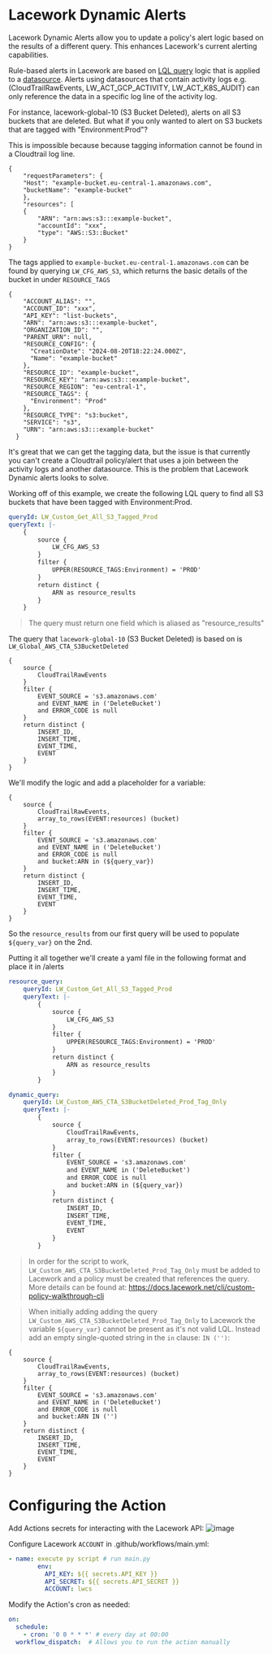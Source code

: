 # Lacework Dynamic Alerts

Lacework Dynamic Alerts allow you to update a policy's alert logic based on the results of a different query. This enhances Lacework's current alerting capabilities.

Rule-based alerts in Lacework are based on [LQL query](https://docs.lacework.net/lql/restricted/lql-overview)
logic that is applied to a [datasource](https://docs.lacework.net/lql/restricted/lql-overview). Alerts using datasources that contain activity logs e.g. (CloudTrailRawEvents, LW_ACT_GCP_ACTIVITY, LW_ACT_K8S_AUDIT) can only
reference the data in a specific log line of the activity log.

For instance, lacework-global-10 (S3 Bucket Deleted), alerts on all S3 buckets that are deleted. But what if you only wanted to alert on S3 buckets that are tagged with "Environment:Prod"?

This is impossible because because tagging information cannot be found in a Cloudtrail log line. 

```code
{
    "requestParameters": {
    "Host": "example-bucket.eu-central-1.amazonaws.com",
    "bucketName": "example-bucket"
    },
    "resources": [
    {
        "ARN": "arn:aws:s3:::example-bucket",
        "accountId": "xxx",
        "type": "AWS::S3::Bucket"
    }
}
```

The tags applied to ```example-bucket.eu-central-1.amazonaws.com``` can be found by querying ```LW_CFG_AWS_S3```, which returns the basic details of the bucket in under ```RESOURCE_TAGS```

```code
{
    "ACCOUNT_ALIAS": "",
    "ACCOUNT_ID": "xxx",
    "API_KEY": "list-buckets",
    "ARN": "arn:aws:s3:::example-bucket",
    "ORGANIZATION_ID": "",
    "PARENT_URN": null,
    "RESOURCE_CONFIG": {
      "CreationDate": "2024-08-20T18:22:24.000Z",
      "Name": "example-bucket"
    },
    "RESOURCE_ID": "example-bucket",
    "RESOURCE_KEY": "arn:aws:s3:::example-bucket",
    "RESOURCE_REGION": "eu-central-1",
    "RESOURCE_TAGS": {
      "Environment": "Prod"
    },
    "RESOURCE_TYPE": "s3:bucket",
    "SERVICE": "s3",
    "URN": "arn:aws:s3:::example-bucket"
  }
```

It's great that we can get the tagging data, but the issue is that currently you can't create a Cloudtrail policy/alert that uses a join between the activity logs and another datasource. This is the problem that Lacework Dynamic alerts looks to solve.

Working off of this example, we create the following LQL query to find all S3 buckets that have been tagged with Environment:Prod.

```yaml
queryId: LW_Custom_Get_All_S3_Tagged_Prod
queryText: |-
    {
        source {
            LW_CFG_AWS_S3
        }
        filter {
            UPPER(RESOURCE_TAGS:Environment) = 'PROD'
        }
        return distinct {
            ARN as resource_results 
        }
    }
```

> The query must return one field which is aliased as "resource_results"

The query that ```lacework-global-10``` (S3 Bucket Deleted) is based on is ```LW_Global_AWS_CTA_S3BucketDeleted```

```code
{
    source {
        CloudTrailRawEvents
    }
    filter {
        EVENT_SOURCE = 's3.amazonaws.com'
        and EVENT_NAME in ('DeleteBucket')
        and ERROR_CODE is null
    }
    return distinct {
        INSERT_ID,
        INSERT_TIME,
        EVENT_TIME,
        EVENT
    }
}
```

We'll modify the logic and add a placeholder for a variable:

```code
{
    source {
        CloudTrailRawEvents,
        array_to_rows(EVENT:resources) (bucket)
    }
    filter {
        EVENT_SOURCE = 's3.amazonaws.com'
        and EVENT_NAME in ('DeleteBucket')
        and ERROR_CODE is null
        and bucket:ARN in (${query_var})
    }
    return distinct {
        INSERT_ID,
        INSERT_TIME,
        EVENT_TIME,
        EVENT
    }
}
```

So the ```resource_results``` from our first query will be used to populate ```${query_var}``` on the 2nd.

Putting it all together we'll create a yaml file in the following format and place it in /alerts

```yaml
resource_query:
    queryId: LW_Custom_Get_All_S3_Tagged_Prod
    queryText: |-
        {
            source {
                LW_CFG_AWS_S3
            }
            filter {
                UPPER(RESOURCE_TAGS:Environment) = 'PROD'
            }
            return distinct {
                ARN as resource_results 
            }
        }

dynamic_query:
    queryId: LW_Custom_AWS_CTA_S3BucketDeleted_Prod_Tag_Only
    queryText: |-
        {
            source {
                CloudTrailRawEvents,
                array_to_rows(EVENT:resources) (bucket)
            }
            filter {
                EVENT_SOURCE = 's3.amazonaws.com'
                and EVENT_NAME in ('DeleteBucket')
                and ERROR_CODE is null
                and bucket:ARN in (${query_var})
            }
            return distinct {
                INSERT_ID,
                INSERT_TIME,
                EVENT_TIME,
                EVENT
            }
        }
```

> In order for the script to work, ```LW_Custom_AWS_CTA_S3BucketDeleted_Prod_Tag_Only``` must be added to Lacework and a policy must be created that references the query. More details can be found at: https://docs.lacework.net/cli/custom-policy-walkthrough-cli

> When initially adding adding the query ```LW_Custom_AWS_CTA_S3BucketDeleted_Prod_Tag_Only``` to Lacework the variable ```${query_var}``` cannot be present as it's not valid LQL. Instead add an empty single-quoted string in the ```in``` clause: ```IN ('')```:

```code
{
    source {
        CloudTrailRawEvents,
        array_to_rows(EVENT:resources) (bucket)
    }
    filter {
        EVENT_SOURCE = 's3.amazonaws.com'
        and EVENT_NAME in ('DeleteBucket')
        and ERROR_CODE is null
        and bucket:ARN IN ('') 
    }
    return distinct {
        INSERT_ID,
        INSERT_TIME,
        EVENT_TIME,
        EVENT
    }
}
```

# Configuring the Action
Add Actions secrets for interacting with the Lacework API:
![image](https://github.com/user-attachments/assets/82008809-02aa-4527-92ba-18e3ed6ef56f)

Configure Lacework ```ACCOUNT``` in .github/workflows/main.yml:

```yaml
- name: execute py script # run main.py
        env:
          API_KEY: ${{ secrets.API_KEY }}
          API_SECRET: ${{ secrets.API_SECRET }}
          ACCOUNT: lwcs
```

Modify the Action's cron as needed:

```yaml
on:
  schedule:
    - cron: '0 0 * * *' # every day at 00:00
  workflow_dispatch:  # Allows you to run the action manually
```
